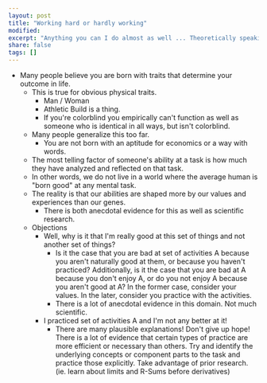 ```yaml
---
layout: post
title: "Working hard or hardly working"
modified:
excerpt: "Anything you can I do almost as well ... Theoretically speaking."
share: false
tags: []
---
```


* Many people believe you are born with traits that determine your outcome in life.
    - This is true for obvious physical traits.
        + Man / Woman
        + Athletic Build is a thing.
        + If you're colorblind you empirically can't function as well as someone who is identical in all ways, but isn't colorblind.
    - Many people generalize this too far.
        + You are not born with an aptitude for economics or a way with words.
    - The most telling factor of someone's ability at a task is how much they have analyzed and reflected on that task.
    - In other words, we do not live in a world where the average human is "born good" at any mental task.
    - The reality is that our abilities are shaped more by our values and experiences than our genes.
        + There is both anecdotal evidence for this as well as scientific research.
    - Objections
        + Well, why is it that I'm really good at this set of things and not another set of things?
            - Is it the case that you are bad at set of activities A because you aren't naturally good at them, or because you haven't practiced? Additionally, is it the case that you are bad at A because you don't enjoy A, or do you not enjoy A because you aren't good at A? In the former case, consider your values. In the later, consider you practice with the activities.
            - There is a lot of anecdotal evidence in this domain. Not much scientific.
        + I practiced set of activities A and I'm not any better at it!
            * There are many plausible explanations! Don't give up hope! There is a lot of evidence that certain types of practice are more efficient or necessary than others. Try and identify the underlying concepts or component parts to the task and practice those explicitly. Take advantage of prior research. (ie. learn about limits and R-Sums before derivatives)

